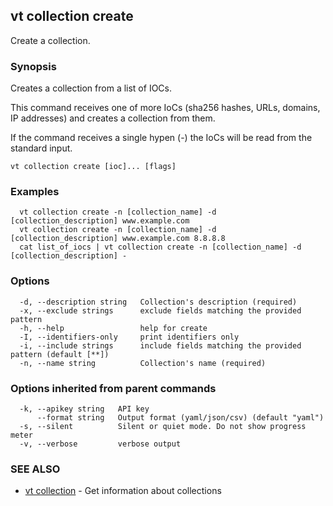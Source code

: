 ## vt collection create

Create a collection.

### Synopsis

Creates a collection from a list of IOCs.

This command receives one of more IoCs (sha256 hashes, URLs, domains, IP addresses)
and creates a collection from them.

If the command receives a single hypen (-) the IoCs will be read from the
standard input.

```
vt collection create [ioc]... [flags]
```

### Examples

```
  vt collection create -n [collection_name] -d [collection_description] www.example.com
  vt collection create -n [collection_name] -d [collection_description] www.example.com 8.8.8.8
  cat list_of_iocs | vt collection create -n [collection_name] -d [collection_description] -
```

### Options

```
  -d, --description string   Collection's description (required)
  -x, --exclude strings      exclude fields matching the provided pattern
  -h, --help                 help for create
  -I, --identifiers-only     print identifiers only
  -i, --include strings      include fields matching the provided pattern (default [**])
  -n, --name string          Collection's name (required)
```

### Options inherited from parent commands

```
  -k, --apikey string   API key
      --format string   Output format (yaml/json/csv) (default "yaml")
  -s, --silent          Silent or quiet mode. Do not show progress meter
  -v, --verbose         verbose output
```

### SEE ALSO

* [vt collection](vt_collection.md)	 - Get information about collections

